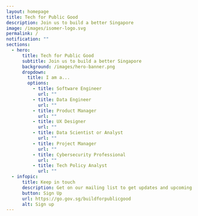 ```yaml
---
layout: homepage
title: Tech for Public Good
description: Join us to build a better Singapore
image: /images/isomer-logo.svg
permalink: /
notification: ""
sections:
  - hero:
      title: Tech for Public Good
      subtitle: Join us to build a better Singapore
      background: /images/hero-banner.png
      dropdown:
        title: I am a...
        options:
          - title: Software Engineer
            url: ""
          - title: Data Engineer
            url: ""
          - title: Product Manager
            url: ""
          - title: UX Designer
            url: ""
          - title: Data Scientist or Analyst
            url: ""
          - title: Project Manager
            url: ""
          - title: Cybersecurity Professional
            url: ""
          - title: Tech Policy Analyst
            url: ""
  - infopic:
      title: Keep in touch
      description: Get on our mailing list to get updates and upcoming events!
      button: Sign Up
      url: https://go.gov.sg/buildforpublicgood
      alt: Sign up
---
```

